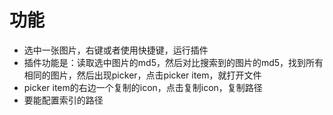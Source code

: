 # 功能

- 选中一张图片，右键或者使用快捷键，运行插件
- 插件功能是：读取选中图片的md5，然后对比搜索到的图片的md5，找到所有相同的图片，然后出现picker，点击picker item，就打开文件
- picker item的右边一个复制的icon，点击复制icon，复制路径
- 要能配置索引的路径

